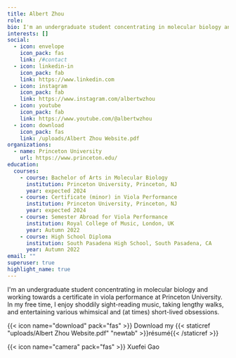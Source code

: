 ```yaml
---
title: Albert Zhou
role: 
bio: I'm an undergraduate student concentrating in molecular biology and working towards a certificate in viola performance at Princeton University. In my free time, I enjoy shoddily sight-reading music, taking lengthy walks, and entertaining various whimsical and (at times) short-lived obsessions.
interests: []
social:
  - icon: envelope
    icon_pack: fas
    link: /#contact
  - icon: linkedin-in
    icon_pack: fab
    link: https://www.linkedin.com
  - icon: instagram
    icon_pack: fab
    link: https://www.instagram.com/albertwzhou
  - icon: youtube
    icon_pack: fab
    link: https://www.youtube.com/@albertwzhou
  - icon: download
    icon_pack: fas
    link: /uploads/Albert Zhou Website.pdf
organizations:
  - name: Princeton University
    url: https://www.princeton.edu/
education:
  courses:
    - course: Bachelor of Arts in Molecular Biology
      institution: Princeton University, Princeton, NJ
      year: expected 2024
    - course: Certificate (minor) in Viola Performance
      institution: Princeton University, Princeton, NJ
      year: expected 2024
    - course: Semester Abroad for Viola Performance
      institution: Royal College of Music, London, UK
      year: Autumn 2022
    - course: High School Diploma
      institution: South Pasadena High School, South Pasadena, CA
      year: Autumn 2022
email: ""
superuser: true
highlight_name: true
---
```

I'm an undergraduate student concentrating in molecular biology and working towards a certificate in viola performance at Princeton University. In my free time, I enjoy shoddily sight-reading music, taking lengthy walks, and entertaining various whimsical and (at times) short-lived obsessions.

{{< icon name="download" pack="fas" >}} Download my {{< staticref "uploads/Albert Zhou Website.pdf" "newtab" >}}résumé{{< /staticref >}}

{{< icon name="camera" pack="fas" >}} Xuefei Gao
